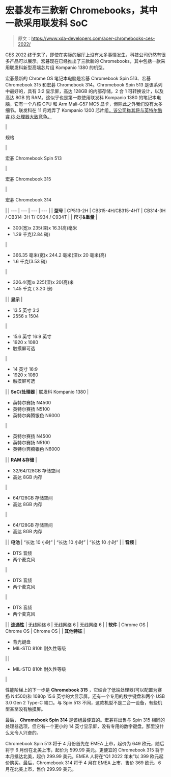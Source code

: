 # 宏碁发布三款新 Chromebooks，其中一款采用联发科 SoC

> 原文：<https://www.xda-developers.com/acer-chromebooks-ces-2022/>

CES 2022 终于来了，即使在实际的展厅上没有太多事情发生，科技公司仍然有很多产品可以展示。宏碁现在已经推出了三款新的 Chromebooks，其中包括一款采用联发科新型高端芯片组 Kompanio 1380 的机型。

宏碁最新的 Chrome OS 笔记本电脑是宏碁 Chromebook Spin 513、宏碁 Chromebook 315 和宏碁 Chromebook 314。Chromebook Spin 513 是该系列中最好的，具有 3:2 显示屏，高达 128GB 的内部存储，2 合 1 可转换设计，以及高达 8GB 的 RAM。这似乎也是第一款使用联发科 Kompanio 1380 的笔记本电脑，它有一个八核 CPU 和 Arm Mali-G57 MC5 显卡，但除此之外我们没有太多细节。联发科在 11 月戏弄了 Kompanio 1200 芯片组[，该公司称其将与英特尔酷睿 i3 处理器大致竞争。](https://www.xda-developers.com/mediatek-teases-kompanio-1200-chromebooks-not-ready/)

| 

规格

 | 

宏碁 Chromebook Spin 513

 | 

宏碁 Chromebook 315

 | 

宏碁 Chromebook 314

 |
| --- | --- | --- | --- |
| **型号** | CP513-2H | CB315-4H/CB315-4HT | CB314-3H / CB314-3H T/ C934 / C934T |
| **尺寸&重量** | 

*   300(宽)x 235(深)x 16.3(高)毫米
*   1.29 千克(2.84 磅)

 | 

*   366.35 毫米(宽)x 244.2 毫米(深)x 20 毫米(高)
*   1.6 千克(3.53 磅)

 | 

*   326.4(宽)x 225(深)x 20(高)米
*   1.45 千克 ( 3.20 磅)

 |
| **显示** | 

*   13.5 英寸 3:2
*   2556 x 1504

 | 

*   15.6 英寸 16:9 英寸
*   1920 x 1080
*   触摸屏可选

 | 

*   14 英寸 16:9
*   1920 x 1080
*   触摸屏可选

 |
| **SoC/处理器** | 联发科 Kompanio 1380 | 

*   英特尔赛扬 N4500
*   英特尔赛扬 N5100
*   英特尔奔腾银色 N6000

 | 

*   英特尔赛扬 N4500
*   英特尔赛扬 N5100
*   英特尔奔腾银色 N6000

 |
| **RAM &存储** | 

*   32/64/128GB 存储空间
*   高达 8GB 内存

 | 

*   64/128GB 存储空间
*   高达 8GB 内存

 | 

*   64/128GB 存储空间
*   高达 8GB 内存

 |
| **电池** | “长达 10 小时” | “长达 10 小时” | “长达 10 小时” |
| **音频** | 

*   DTS 音频
*   两个麦克风

 | 

*   DTS 音频
*   两个麦克风

 | 

*   DTS 音频
*   两个麦克风

 |
| **连通性** | 无线网络 6 | 无线网络 6 | 无线网络 6 |
| **软件** | Chrome OS | Chrome OS | Chrome OS |
| **其他特征** | 

*   背光键盘
*   MIL-STD 810h 耐久性等级

 |  | 

*   MIL-STD 810h 耐久性等级

 |

性能阶梯上的下一步是 **Chromebook 315** ，它结合了低端处理器(可以配置为赛扬 N4500)和 1080p 15.6 英寸的大显示屏。还有一个专用的数字键盘和两个 USB 3.0 Gen 2 Type-C 端口。与 Spin 513 不同，这款机型不是二合一设备，有些机型甚至没有触摸屏。

最后， **Chromebook Spin 314** 是该组最便宜的。宏碁将出售与 Spin 315 相同的处理器选项，但它有一个更小的 14 英寸显示屏，没有专用的数字键盘。那里没什么太令人兴奋的。

Chromebook Spin 513 将于 4 月份首先在 EMEA 上市，起价为 649 欧元，随后将于 6 月份在北美上市，起价为 599.99 美元。更便宜的 Chromebook 315 将于本月抵达北美，起价 299.99 美元，EMEA 人将在“Q1 2022 年末”以 399 欧元起价购买。最后，Chromebook 314 将于 4 月在 EMEA 上市，售价 369 欧元，6 月在北美上市，售价 299.99 美元。